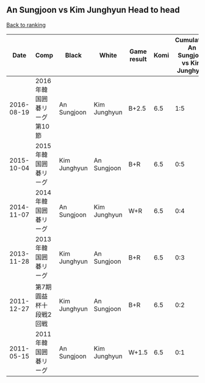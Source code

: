 ## An Sungjoon vs Kim Junghyun Head to head

[Back to ranking](../../index.md)




| **Date** | **Comp** | **Black** | **White** | **Game result** | **Komi** | **Cumulative An Sungjoon vs Kim Junghyun** | **An Sungjoon streak** | **Kim Junghyun streak** | 
| --- | --- | --- | --- | --- | --- | --- | --- | --- |
| 2016-08-19 | 2016年韓国囲碁リーグ第10節 | An Sungjoon | Kim Junghyun | B+2.5 | 6.5 | 1:5 | 1 | 0 | 
| 2015-10-04 | 2015年韓国囲碁リーグ | Kim Junghyun | An Sungjoon | B+R | 6.5 | 0:5 | 0 | 5 | 
| 2014-11-07 | 2014年韓国囲碁リーグ | An Sungjoon | Kim Junghyun | W+R | 6.5 | 0:4 | 0 | 4 | 
| 2013-11-28 | 2013年韓国囲碁リーグ | Kim Junghyun | An Sungjoon | B+R | 6.5 | 0:3 | 0 | 3 | 
| 2011-12-27 | 第7期圓益杯十段戦2回戦 | Kim Junghyun | An Sungjoon | B+R | 6.5 | 0:2 | 0 | 2 | 
| 2011-05-15 | 2011年韓国囲碁リーグ | An Sungjoon | Kim Junghyun | W+1.5 | 6.5 | 0:1 | 0 | 1 |




